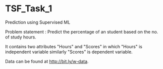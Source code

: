 # TSF_Task_1

Prediction using Supervised ML

Problem statement : Predict the percentage of an student based on the no. of study hours.

It contains two attributes "Hours" and "Scores"
in which "Hours" is independent variable
similarly "Scores" is dependent variable.

Data can be found at http://bit.ly/w-data.
